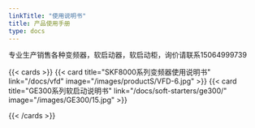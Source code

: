 ```yaml
---
linkTitle: "使用说明书"
title: 产品使用手册
type: docs
---
```


专业生产销售各种变频器，软启动器，软启动柜，询价请联系15064999739

{{< cards >}}
{{< card title="SKF8000系列变频器使用说明书" link="/docs/vfd" image="/images/productS/VFD-6.jpg" >}}
 {{< card title="GE300系列软启动说明书" link="/docs/soft-starters/ge300/"  image="/images/GE300/15.jpg" >}}


{{< /cards >}}

